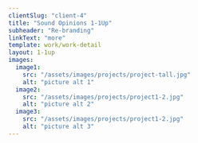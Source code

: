 ```yaml
---
clientSlug: "client-4"
title: "Sound Opinions 1-1Up"
subheader: "Re-branding"
linkText: "more"
template: work/work-detail
layout: 1-1up
images:
  image1:
    src: "/assets/images/projects/project-tall.jpg"
    alt: "picture alt 1"
  image2:
    src: "/assets/images/projects/project1-2.jpg"
    alt: "picture alt 2"
  image3:
    src: "/assets/images/projects/project1-2.jpg"
    alt: "picture alt 3"
---
```

